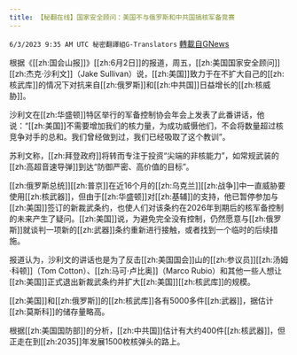 ```yaml
---
title: 【秘翻在线】国家安全顾问：美国不与俄罗斯和中共国搞核军备竞赛
---
```

`6/3/2023 9:35 AM UTC 秘密翻譯組G-Translators` [轉載自GNews](https://gnews.org/articles/1354489)

根据《[[zh:国会山报]]》[[zh:6月2日]]的报道，周五，[[zh:美国国家安全顾问]][[zh:杰克·沙利文]]（Jake Sullivan）说，[[zh:美国]]致力于在不扩大自己的[[zh:核武库]]的情况下对抗来自[[zh:俄罗斯]]和[[zh:中共国]]日益增长的[[zh:核威胁]]。

沙利文在[[zh:华盛顿]]特区举行的军备控制协会年会上发表了此番讲话，他说：“[[zh:美国]]不需要增加我们的核力量，为成功威慑他们，不会将数量超过核竞争对手的总和。我们曾经做到过，我们已经吸取了这个教训”。

苏利文称，[[zh:拜登政府]]将转而专注于投资“尖端的非核能力”，如常规武装的[[zh:高超音速导弹]]到达“防御严密、高价值的目标”。

[[zh:俄罗斯总统]][[zh:普京]]在近16个月的[[zh:乌克兰]][[zh:战争]]中一直威胁要使用[[zh:核武器]]，但由于[[zh:华盛顿]]对[[zh:基辅]]的支持，他已暂停参加与[[zh:美国]]签订的新裁武条约，也使人们对该条约在2026年到期后的核军备控制的未来产生了疑问。[[zh:美国]]说，为避免完全没有控制，仍然愿意与[[zh:俄罗斯]]就谈判一项新的[[zh:武器]]条约重新进行接触，或者找到一个临时的后续措施。

报道认为，沙利文的讲话也是为了反击[[zh:美国国会]]山的[[zh:参议员]][[zh:汤姆·科顿]]（Tom Cotton）、[[zh:马可·卢比奥]]（Marco Rubio）和其他一些人想让[[zh:美国]]正式退出新裁武条约并扩大[[zh:美国]][[zh:核武库]]的规模。

[[zh:美国]]和[[zh:俄罗斯]]的[[zh:核武库]]各有5000多件[[zh:武器]]，据估计[[zh:莫斯科]]的储存量略高。

根据[[zh:美国国防部]]的分析，[[zh:中共国]]估计有大约400件[[zh:核武器]]，但正走在到[[zh:2035]]年发展1500枚核弹头的路上。
